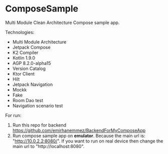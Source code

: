 # ComposeSample
Multi Module Clean Architecture Compose sample app.

Technologies:
- Multi Module Architecture
- Jetpack Compose
- K2 Compiler
- Kotlin 1.9.0
- AGP 8.2.0-alpha15
- Version Catalog
- Ktor Client
- Hilt
- Jetpack Navigation
- Mockk
- Fake
- Room Dao test
- Navigation scenario test

For run:
1. Run this repo for backend https://github.com/emirhanemmez/BackendForMyComposeApp
2. Run compose sample app on **emulator**. Because the main url is: "http://10.0.2.2:8080/". If you want to run on real device then change the main url to "http://localhost:8080".
